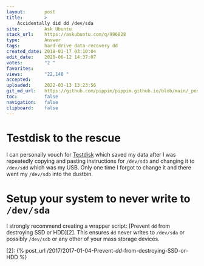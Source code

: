 ```yaml
---
layout:       post
title:        >
    Accidentally did dd /dev/sda
site:         Ask Ubuntu
stack_url:    https://askubuntu.com/q/996828
type:         Answer
tags:         hard-drive data-recovery dd
created_date: 2018-01-17 03:10:04
edit_date:    2020-06-12 14:37:07
votes:        "2 "
favorites:    
views:        "22,140 "
accepted:     
uploaded:     2022-03-13 13:23:56
git_md_url:   https://github.com/pippim/pippim.github.io/blob/main/_posts/2018/2018-01-17-Accidentally-did-dd-_dev_sda.md
toc:          false
navigation:   false
clipboard:    false
---
```


# Testdisk to the rescue

I can personally vouch for [Testdisk][1] which saved my data after I was repeatedly copying and pasting instructions for `/dev/sdb` and changing it to `/dev/sdd` which was my USB. Only one time I forgot to change it and there went my `/dev/sdb` into the dustbin.

# Setup your system to never write to `/dev/sda`

I strongly recommend creating a wrapper script: [Prevent `dd` from destroying SSD or HDD][2]. This ensures `dd` never writes to `/dev/sda` or possibly `/dev/sdb` or any other of your mass storage devices.


  [1]: https://www.pcworld.com/article/3132067/linux/how-to-recover-lost-data-using-testdisk.html
  [2]: {% post_url /2017/2017-01-04-Prevent-_dd_-from-destroying-SSD-or-HDD %}
